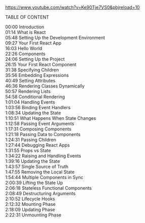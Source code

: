 https://www.youtube.com/watch?v=Ke90Tje7VS0&pbjreload=10

TABLE OF CONTENT

00:00 Introduction
<br>
01:14 What is React
<br>
05:48 Setting Up the Development Environment 
<br>
09:27 Your First React App
<br>
16:03 Hello World
<br>
22:26 Components
<br>
24:06 Setting Up the Project
<br>
26:15 Your First React Component
<br>
31:38 Specifying Children
<br>
35:56 Embedding Expressions
<br>
40:49 Setting Attributes
<br>
46:36 Rendering Classes Dynamically
<br>
50:57 Rendering Lists
<br>
54:58 Conditional Rendering
<br>
1:01:04 Handling Events
<br>
1:03:56 Binding Event Handlers
<br>
1:08:34 Updating the State
<br>
1:10:51 What Happens When State Changes 
<br>
1:12:58 Passing Event Arguments
<br>
1:17:31 Composing Components
<br>
1:21:18 Passing Data to Components
<br>
1:24:31 Passing Children
<br>
1:27:44 Debugging React Apps
<br>
1:31:55 Props vs State
<br>
1:34:22 Raising and Handling Events
<br>
1:39:16 Updating the State
<br>
1:43:57 Single Source of Truth
<br>
1:47:55 Removing the Local State
<br>
1:54:44 Multiple Components in Sync 
<br>
2:00:39 Lifting the State Up
<br>
2:06:18 Stateless Functional Components
<br>
2:08:49 Destructuring Arguments
<br>
2:10:52 Lifecycle Hooks
<br>
2:12:32 Mounting Phase 
<br>
2:18:09 Updating Phase 
<br>
2:22:31 Unmounting Phase
